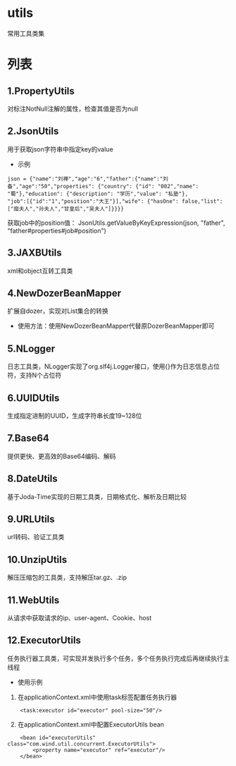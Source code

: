 # utils
常用工具类集

# 列表
## 1.PropertyUtils
对标注NotNull注解的属性，检查其值是否为null

## 2.JsonUtils
用于获取json字符串中指定key的value

- 示例
```
json = {"name":"刘禅","age":"6","father":{"name":"刘备","age":"50","properties": {"country": {"id": "002","name": "蜀"},"education": {"description": "学历","value": "私塾"},
"job":[{"id":"1","position":"大王"}],"wife": {"hasOne": false,"list": ["糜夫人","孙夫人","甘皇后","吴夫人"]}}}}
```

获取job中的position值：
JsonUtils.getValueByKeyExpression(json, "father", "father#properties#job#position")

## 3.JAXBUtils
xml和object互转工具类  

## 4.NewDozerBeanMapper
扩展自dozer，实现对List集合的转换

- 使用方法：使用NewDozerBeanMapper代替原DozerBeanMapper即可

## 5.NLogger
日志工具类，NLogger实现了org.slf4j.Logger接口，使用{}作为日志信息占位符，支持N个占位符

## 6.UUIDUtils
生成指定进制的UUID，生成字符串长度19~128位

## 7.Base64
提供更快、更高效的Base64编码、解码

## 8.DateUtils
基于Joda-Time实现的日期工具类，日期格式化、解析及日期比较

## 9.URLUtils
url转码、验证工具类

## 10.UnzipUtils
解压压缩包的工具类，支持解压tar.gz、.zip

## 11.WebUtils
从请求中获取请求的ip、user-agent、Cookie、host

## 12.ExecutorUtils
任务执行器工具类，可实现并发执行多个任务，多个任务执行完成后再继续执行主线程

- 使用示例

1. 在applicationContext.xml中使用task标签配置任务执行器
```
    <task:executor id="executor" pool-size="50"/>
```
2. 在applicationContext.xml中配置ExecutorUtils bean
```
    <bean id="executorUtils" class="com.wind.util.concurrent.ExecutorUtils">
        <property name="executor" ref="executor"/>
    </bean>
```

